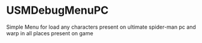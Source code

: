 # USMDebugMenuPC
Simple Menu for load any characters present on ultimate spider-man pc and warp in all places present on game
